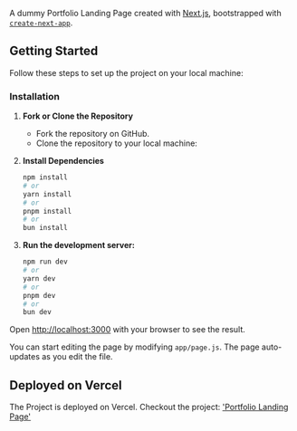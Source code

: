 A dummy Portfolio Landing Page created with [Next.js](https://nextjs.org/), bootstrapped with [`create-next-app`](https://github.com/vercel/next.js/tree/canary/packages/create-next-app).

## Getting Started

Follow these steps to set up the project on your local machine:

### Installation

1. **Fork or Clone the Repository**

   - Fork the repository on GitHub.
   - Clone the repository to your local machine:

2. **Install Dependencies**

   ```bash
   npm install
   # or
   yarn install
   # or
   pnpm install
   # or
   bun install

   ```

3. **Run the development server:**

   ```bash
   npm run dev
   # or
   yarn dev
   # or
   pnpm dev
   # or
   bun dev
   ```

Open [http://localhost:3000](http://localhost:3000) with your browser to see the result.

You can start editing the page by modifying `app/page.js`. The page auto-updates as you edit the file.

## Deployed on Vercel

The Project is deployed on Vercel. Checkout the project: ['Portfolio Landing Page'](https://landing-page-project-liart.vercel.app/)

